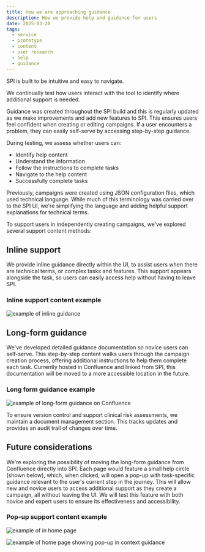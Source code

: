 ```yaml
---
title: How we are approaching guidance
description: How we provide help and guidance for users
date: 2025-03-20
tags:
  - service
  - prototype
  - content
  - user research
  - help
  - guidance
---
```


SPI is built to be intuitive and easy to navigate.  

We continually test how users interact with the tool to identify where additional support is needed.  

Guidance was created throughout the SPI build and this is regularly updated as we make improvements and add new features to SPI. This ensures users feel confident when creating or editing campaigns. If a user encounters a problem, they can easily self-serve by accessing step-by-step guidance.  

During testing, we assess whether users can: 

- Identify help content 
- Understand the information 
- Follow the instructions to complete tasks 
- Navigate to the help content 
- Successfully complete tasks

Previously, campaigns were created using JSON configuration files, which used technical language. While much of this terminology was carried over to the SPI UI, we're simplifying the language and adding helpful support explanations for technical terms.  

To support users in independently creating campaigns, we've explored several support content methods:  

## Inline support 
We provide inline guidance directly within the UI, to assist users when there are technical terms, or complex tasks and features. This support appears alongside the task, so users can easily access help without having to leave SPI.

### Inline support content example

![example of inline guidance](guidance1.png)

## Long-form guidance 
We've developed detailed guidance documentation so novice users can self-serve. This step-by-step content walks users through the campaign creation process, offering additional instructions to help them complete each task. Currently hosted in Confluence and linked from SPI, this documentation will be moved to a more accessible location in the future.

### Long form guidance example

![example of long-form guidance on Confluence](guidance2.png)

To ensure version control and support clinical risk assessments, we maintain a document management section. This tracks updates and provides an audit trail of changes over time. 

## Future considerations 
We're exploring the possibility of moving the long-form guidance from Confluence directly into SPI. Each page would feature a small help circle (shown below), which, when clicked, will open a pop-up with task-specific guidance relevant to the user's current step in the journey. This will allow new and novice users to access additional support as they create a campaign, all without leaving the UI. We will test this feature with both novice and expert users to ensure its effectiveness and accessibility.

### Pop-up support content example

![example of in home page](guidance3.png)

![example of home page showing pop-up in context guidance](guidance4.png)